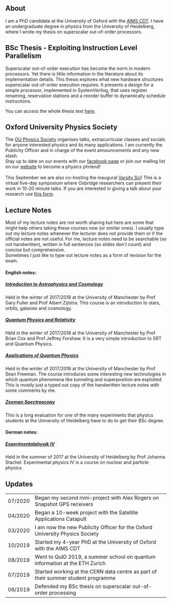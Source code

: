 ## About
I am a PhD candidate at the University of Oxford with the [AIMS CDT](aims.robots.ox.ac.uk). I have an undergraduate degree in physics from the University of Heidelberg, where I wrote my thesis on superscalar out-of-order processors. <br>

## BSc Thesis - Exploiting Instruction Level Parallelism
Superscalar out-of-order execution has become the norm in modern processors. Yet there is little information in the literature about its implementation details. This thesis explores what new hardware structures superscalar out-of-order execution requires. It presents a design for a simple processor, implemented in SystemVerilog, that uses register renaming, reservation stations and a reorder buffer to dynamically schedule instructions. <br>

You can access the whole thesis text [here](https://github.com/amanda-matthes/amanda-matthes.github.io/blob/master/docs/bachelor.pdf). <br>

## Oxford University Physics Society
The [OU Physics Society](https://oxford-physsoc.com/) organises talks, extracurricular classes and socials for anyone interested physics and its many applications. I am currently the Publicity Officer and in charge of the event announcements and any new stash. <br>
Stay up to date on our events with our [facebook page](https://www.facebook.com/physsoc) or join our mailing list on our [website](https://oxford-physsoc.com/) to become a physics phriend! <br> <br>
This September we are also co-hosting the inaugural [Varsity Sci](https://www.facebook.com/events/356998161964217)! This is a virtual five-day symposium where Oxbridge researchers can present their work in 10-20 minute talks. If you are interested in giving a talk about your research use [this form](https://tinyurl.com/varsitysci).

## Lecture Notes
Most of my lecture notes are not worth sharing but here are some that might help others taking these courses now (or similar ones).
I usually type out my lecture notes whenever the lecturer does not provide them or if the official notes are not useful. For me, lecture notes need to be searchable (so not handwritten), written in full sentences (so slides don't count) and concise but comprehensive. <br>
Sometimes I just like to type out lecture notes as a form of revision for the exam. <br>

#### English notes:

##### [Introduction to Astrophysics and Cosmology](https://github.com/amanda-matthes/amanda-matthes.github.io/blob/master/docs/Introduction_to_Astrophysics_and_Cosmology.pdf)
Held in the winter of 2017/2018 at the University of Manchester by Prof Gary Fuller and Prof Albert Zijlstra. This course is an introduction to stars, orbits, galaxies and cosmology.<br>

##### [Quantum Physics and Relativity](https://github.com/amanda-matthes/amanda-matthes.github.io/blob/master/docs/Quantum_Physics_and_Relativity.pdf)
Held in the winter of 2017/2018 at the University of Manchester by Prof Brian Cox and Prof Jeffrey Forshaw. It is a very simple introduction to SRT and Quantum Physics.<br>

##### [Applications of Quantum Physics](https://github.com/amanda-matthes/amanda-matthes.github.io/blob/master/docs/Applications_of_Quantum_Physics.pdf)
Held in the winter of 2017/2018 at the University of Manchester by Prof Sean Freeman. The course introduces some interesting new technologies in which quantum phenomena like tunneling and superposition are exploited. This is mostly just a typed out copy of the handwritten lecture notes with some comments by me.<br>

##### [Zeeman Spectroscopy](https://github.com/amanda-matthes/amanda-matthes.github.io/blob/master/docs/f44.pdf)
This is a long evaluation for one of the many experiments that physics students at the University of Heidelberg have to do to get their BSc degree.<br>

#### German notes:

##### [Experimentalphysik IV](https://github.com/amanda-matthes/amanda-matthes.github.io/blob/master/docs/Experimentalphysik_IV.pdf)
Held in the summer of 2017 at the University of Heidelberg by Prof Johanna Stachel. Experimental physics IV is a course on nuclear and particle physics. <br>




## Updates

|               |                                                                                   |
|---------------|-----------------------------------------------------------------------------------|
| 07/2020       | Began my second mini-project with Alex Rogers on Snapshot GPS receivers           |
| 04/2020       | Began a 10-week project with the Satellite Applications Catapult                  |
| 03/2020       | I am now the new Publicity Officer for the Oxford University Physics Society      |
| 10/2019       | Started my 4-year PhD at the University of Oxford with the AIMS CDT               |
| 08/2019       | Went to QuID 2019, a summer school on quantum information at the ETH Zurich       |
| 07/2019       | Started working at the CERN data centre as part of their summer student programme |
| 06/2019       | Defended my BSc thesis on superscalar out-of-order processing                     |






